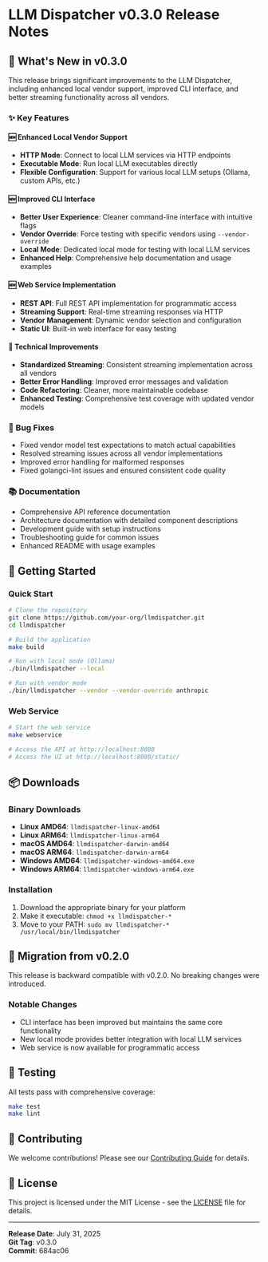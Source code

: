 # LLM Dispatcher v0.3.0 Release Notes

## 🎉 What's New in v0.3.0

This release brings significant improvements to the LLM Dispatcher, including enhanced local vendor support, improved CLI interface, and better streaming functionality across all vendors.

### ✨ Key Features

#### 🆕 Enhanced Local Vendor Support
- **HTTP Mode**: Connect to local LLM services via HTTP endpoints
- **Executable Mode**: Run local LLM executables directly
- **Flexible Configuration**: Support for various local LLM setups (Ollama, custom APIs, etc.)

#### 🆕 Improved CLI Interface
- **Better User Experience**: Cleaner command-line interface with intuitive flags
- **Vendor Override**: Force testing with specific vendors using `--vendor-override`
- **Local Mode**: Dedicated local mode for testing with local LLM services
- **Enhanced Help**: Comprehensive help documentation and usage examples

#### 🆕 Web Service Implementation
- **REST API**: Full REST API implementation for programmatic access
- **Streaming Support**: Real-time streaming responses via HTTP
- **Vendor Management**: Dynamic vendor selection and configuration
- **Static UI**: Built-in web interface for easy testing

#### 🔧 Technical Improvements
- **Standardized Streaming**: Consistent streaming implementation across all vendors
- **Better Error Handling**: Improved error messages and validation
- **Code Refactoring**: Cleaner, more maintainable codebase
- **Enhanced Testing**: Comprehensive test coverage with updated vendor models

### 🐛 Bug Fixes
- Fixed vendor model test expectations to match actual capabilities
- Resolved streaming issues across all vendor implementations
- Improved error handling for malformed responses
- Fixed golangci-lint issues and ensured consistent code quality

### 📚 Documentation
- Comprehensive API reference documentation
- Architecture documentation with detailed component descriptions
- Development guide with setup instructions
- Troubleshooting guide for common issues
- Enhanced README with usage examples

## 🚀 Getting Started

### Quick Start
```bash
# Clone the repository
git clone https://github.com/your-org/llmdispatcher.git
cd llmdispatcher

# Build the application
make build

# Run with local mode (Ollama)
./bin/llmdispatcher --local

# Run with vendor mode
./bin/llmdispatcher --vendor --vendor-override anthropic
```

### Web Service
```bash
# Start the web service
make webservice

# Access the API at http://localhost:8080
# Access the UI at http://localhost:8080/static/
```

## 📦 Downloads

### Binary Downloads
- **Linux AMD64**: `llmdispatcher-linux-amd64`
- **Linux ARM64**: `llmdispatcher-linux-arm64`
- **macOS AMD64**: `llmdispatcher-darwin-amd64`
- **macOS ARM64**: `llmdispatcher-darwin-arm64`
- **Windows AMD64**: `llmdispatcher-windows-amd64.exe`
- **Windows ARM64**: `llmdispatcher-windows-arm64.exe`

### Installation
1. Download the appropriate binary for your platform
2. Make it executable: `chmod +x llmdispatcher-*`
3. Move to your PATH: `sudo mv llmdispatcher-* /usr/local/bin/llmdispatcher`

## 🔄 Migration from v0.2.0

This release is backward compatible with v0.2.0. No breaking changes were introduced.

### Notable Changes
- CLI interface has been improved but maintains the same core functionality
- New local mode provides better integration with local LLM services
- Web service is now available for programmatic access

## 🧪 Testing

All tests pass with comprehensive coverage:
```bash
make test
make lint
```

## 🤝 Contributing

We welcome contributions! Please see our [Contributing Guide](CONTRIBUTING.md) for details.

## 📄 License

This project is licensed under the MIT License - see the [LICENSE](LICENSE) file for details.

---

**Release Date**: July 31, 2025  
**Git Tag**: v0.3.0  
**Commit**: 684ac06 